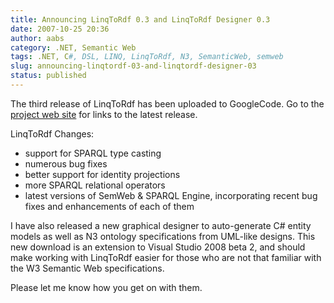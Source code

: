 ```yaml
---
title: Announcing LinqToRdf 0.3 and LinqToRdf Designer 0.3
date: 2007-10-25 20:36
author: aabs
category: .NET, Semantic Web
tags: .NET, C#, DSL, LINQ, LinqToRdf, N3, SemanticWeb, semweb
slug: announcing-linqtordf-03-and-linqtordf-designer-03
status: published
---
```


The third release of LinqToRdf has been uploaded to GoogleCode. Go to the [project web site](http://code.google.com/p/linqtordf) for links to the latest release.

LinqToRdf Changes:
- support for SPARQL type casting
- numerous bug fixes
- better support for identity projections
- more SPARQL relational operators
- latest versions of SemWeb & SPARQL Engine, incorporating recent bug
fixes and enhancements of each of them

I have also released a new graphical designer to auto-generate C\# entity models as well as N3 ontology specifications from UML-like designs. This new download is an extension to Visual Studio 2008 beta 2, and should make working with LinqToRdf easier for those who are not that familiar with the W3 Semantic Web specifications.

Please let me know how you get on with them.
